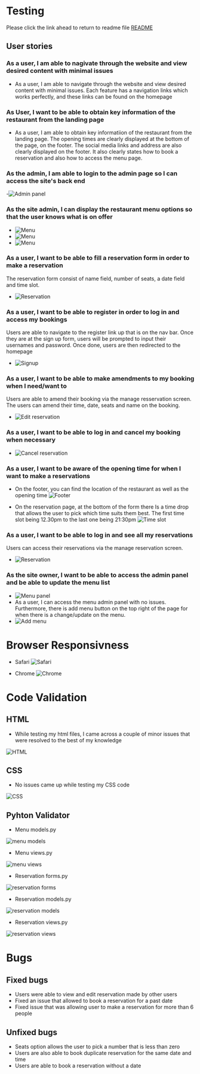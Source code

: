 # Testing 

Please click the link ahead to return to readme file [README](README.md)

## User stories 

### As a user, I am able to nagivate through the website and view desired content with minimal issues

 - As a user, I am able to navigate through the website and view desired content with minimal issues. Each feature has a navigation links which works perfectly, and these links can be found on the homepage

 ### As User, I want to be able to obtain key information of the restaurant from the landing page

  - As a user, I am able to obtain key informatiion of the restaurant from the landing page. The opening times are clearly displayed at the bottom of the page, on the footer. The social media links and address are also clearly displayed on the footer. It also clearly states how to book a reservation and also how to access the menu page.

### As the admin, I am able to login to the admin page so I can access the site's back end

  -![Admin panel](static/screenshots/admin-panel.png)

### As the site admin, I can display the restaurant menu options so that the user knows what is on offer

 - ![Menu](static/screenshots/menu1.png)
 - ![Menu](static/screenshots/menu2.png)
 - ![Menu](static/screenshots/menu3.png)


 ### As a user, I want to be able to fill a reservation form in order to make a reservation

The reservation form consist of name field, number of seats, a date field and time slot.
- ![Reservation](static/screenshots/reservation.png)

### As a user, I want to be able to register in order to log in and access my bookings 

Users are able to navigate to the register link up that is on the nav bar. Once they are at the sign up form, users will be prompted to input their usernames and password. Once done, users are then redirected to the homepage
  - ![Signup](static/screenshots/signup.png)


### As a user, I want to be able to make amendments to my booking when I need/want to

Users are able to amend their booking via the manage resservation screen. The users can amend their time, date, seats and name on the booking.
- ![Edit reservation](static/screenshots/editreservation.png)


 ### As a user, I want to be able to log in and cancel my booking when necessary

  - ![Cancel reservation](static/screenshots/cancel-reservation.png)

### As a user, I want to be aware of the opening time for when I want to make a reservations 

 - On the footer, you can find the location of the restaurant as well as the opening time
  ![Footer](static/screenshots/footer1.png)
  
  - On the reservation page, at the bottom of the form there Is a time drop that allows the user to pick which time suits them best. The first time slot being 12.30pm to the last one being 21:30pm
  ![Time slot](static/screenshots/time-slot.png)

### As a user, I want to be able to log in and see all my reservations

Users can access their reservations via the manage reservation screen.
- ![Reservation](static/screenshots/my-reservation.png)


### As the site owner, I want to be able to access the admin panel and be able to update the menu list

- ![Menu panel](static/screenshots/menu-admin.png)
- As a user, I can access the menu admin panel with no issues. Furthermore, there is add menu button on the top right of the page for when there is a change/update on the menu.
- ![Add menu](static/screenshots/add-menu.png)


# Browser Responsivness 

- Safari 
![Safari](static/screenshots/Screenshot%202024-11-29%20at%2011.13.17.png)

- Chrome
![Chrome](static/screenshots/Chrome.png)

# Code Validation 

## HTML 

- While testing my html files, I came across a couple of minor issues that were resolved to the best of my knowledge 

![HTML](static/screenshots/HTML.png)

## CSS 

- No issues came up while testing my CSS code

![CSS](static/screenshots/CSS.png)

## Pyhton Validator 

- Menu models.py

![menu models](static/screenshots/menu-models.png)

- Menu views.py 

![menu views](static/screenshots/menu-views.png)

- Reservation forms.py

![reservation forms](static/screenshots/reservation-forms.png)

- Reservation models.py 

![reservation models](static/screenshots/reservation-models.png)

- Reservation views.py 

![reservation views](static/screenshots/RESERVATION-VIEWS.PNG)

# Bugs

## Fixed bugs

- Users were able to view and edit reservation made by other users
- Fixed an issue that allowed to book a reservation for a past date
- Fixed issue that was allowing user to make a reservation for more than 6 people

## Unfixed bugs

- Seats option allows the user to pick a number that is less than zero
- Users are also able to book duplicate reservation for the same date and time
- Users are able to book a reservation without a date